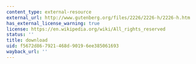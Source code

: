 ```yaml
---
content_type: external-resource
external_url: http://www.gutenberg.org/files/2226/2226-h/2226-h.htm
has_external_license_warning: true
license: https://en.wikipedia.org/wiki/All_rights_reserved
status: ''
title: download
uid: f5672d86-7921-468d-9019-6ee385061693
wayback_url: ''
---
```

